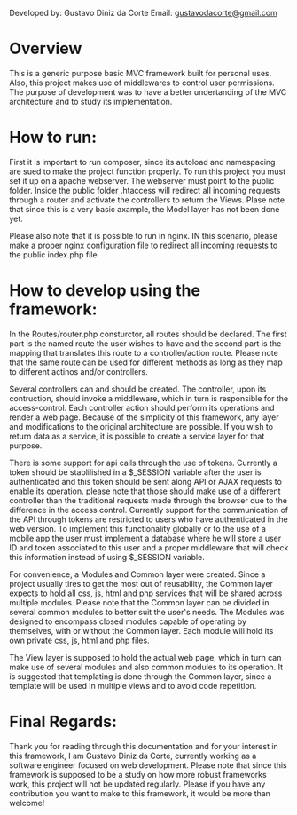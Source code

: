 
Developed by: Gustavo Diniz da Corte
Email: gustavodacorte@gmail.com

# Overview

This is a generic purpose basic MVC framework built for personal uses. Also, this project makes use of middlewares to control user permissions.
The purpose of development was to have a better undertanding of the MVC architecture and to study its implementation.

# How to run:
First it is important to run composer, since its autoload and namespacing are sued to make the project function properly.
To run this project you must set it up on a apache webserver. The webserver must point to the public folder.
Inside the public folder .htaccess will redirect all incoming requests through a router and activate the controllers to return the Views. 
Plase note that since this is a very basic axample, the Model layer has not been done yet.

Please also note that it is possible to run in nginx. IN this scenario, please make a proper nginx configuration file to redirect all incoming requests to the public index.php file.

# How to develop using the framework:
In the Routes/router.php consturctor, all routes should be declared. The first part is the named route the user wishes to have and the second part is the mapping that translates this route to a controller/action route. Please note that the same route can be used for different methods as long as they map to different actinos and/or controllers.

Several controllers can and should be created. The controller, upon its contruction, should invoke a middleware, which in turn is responsible for the access-control.
Each controller action should perform its operations and render a web page. Because of the simplicity of this framework, any layer and modifications to the original architecture are possible. If you wish to return data as a service, it is possible to create a service layer for that purpose. 

There is some support for api calls through the use of tokens. Currently a token should be stablilished in a $_SESSION variable after the user is authenticated and this token should be sent along API or AJAX requests to enable its operation. please note that those should make use of a different controller than the traditional requests made through the browser due to the difference in the access control. Currently support for the communication of the API through tokens are restricted to users who have authenticated in the web version. To implement this functionality globally or to the use of a mobile app the user must implement a database where he will store a user ID and token associated to this user and a proper middleware that will check this information instead of using $_SESSION variable.

For convenience, a Modules and Common layer were created. Since a project usually tires to get the most out of reusability, the Common layer expects to hold all css, js, html and php services that will be shared across multiple modules. Please note that the Common layer can be divided in several common modules to better suit the user's needs. The Modules was designed to encompass closed modules capable of operating by themselves, with or without the Common layer. Each module will hold its own private css, js, html and php files. 

The View layer is supposed to hold the actual web page, which in turn can make use of several modules and also common modules to its operation. It is suggested that templating is done through the Common layer, since a template will be used in multiple views and to avoid code repetition.

# Final Regards:
Thank you for reading through this documentation and for your interest in this framework, I am Gustavo Diniz da Corte, currently working as a software engineer focused on web development. Please note that since this framework is supposed to be a study on how more robust frameworks work, this project will not be updated regularly. Please if you have any contribution you want to make to this framework, it would be more than welcome!
